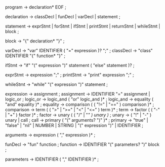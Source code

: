 program        → declaration* EOF ;

declaration    → classDecl
               | funDecl
               | varDecl
               | statement ;

statement      → exprStmt
               | forStmt
               | ifStmt
               | printStmt
               | returnStmt
               | whileStmt
               | block ;

block          → "{" declaration* "}" ;

varDecl        → "var" IDENTIFIER ( "=" expression )? ";" ;
classDecl      → "class" IDENTIFIER "{" function* "}" ;

ifStmt         → "if" "(" expression ")" statement
               ( "else" statement )? ;

exprStmt       → expression ";" ;
printStmt      → "print" expression ";" ;

whileStmt      → "while" "(" expression ")" statement ;

expression     → assignment ;
assignment     → IDENTIFIER "=" assignment
               | logic_or ;
logic_or       → logic_and ( "or" logic_and )* ;
logic_and      → equality ( "and" equality )* ;
equality       → comparison ( ( "!=" | "==" ) comparison )* ;
comparison     → term ( ( ">" | ">=" | "<" | "<=" ) term )* ;
term           → factor ( ( "-" | "+" ) factor )* ;
factor         → unary ( ( "/" | "*" ) unary )* ;
unary          → ( "!" | "-" ) unary | call ;
call           → primary ( "(" arguments? ")" )* ;
primary        → "true" | "false" | "nil"
               | NUMBER | STRING
               | "(" expression ")"
               | IDENTIFIER ;

arguments      → expression ( "," expression )* ;

funDecl        → "fun" function ;
function       → IDENTIFIER "(" parameters? ")" block ;

parameters     → IDENTIFIER ( "," IDENTIFIER )* ;
